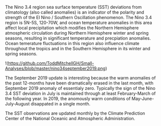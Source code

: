 
The Nino 3.4 region sea
surface temperature (SST) deviations from climatology (also called
anomalies) is an indicator of the polarity and strength of the El Nino
/ Southern Oscillation phenomenon.  The Nino 3.4 region is 5N-5S, 120-70W, and ocean
temperature anomalies in this area affect local precipitation which
modifies the Northern Hemisphere atmospheric circulation during
Northern Hemisphere winter and spring seasons, resulting in significant
temperature and precpiation anomalies.   Ocean temerature fluctuations
in this region also influence climate throughout the tropics and in the
Southern Hemisphere in its winter and spring seasons.

!(https://github.com/ToddMitchellGH/Small-Analyses/blob/master/nino34september2019.png)

The September 2019 update is interesting because the warm anomalies of
the past 12-months have been dramatically erased in the last month,
with September 2019 anomaly of essentialy zero.  Typically the sign of the Nino 3.4 SST deviation in July is maintained
through at least February-March of the following year.  In 2019, the
anomously warm conditions of May-June-July-August disappated in a
single month.

The SST observations are updated monthly by the Climate Prediction Center of the
National Oceanic and Atmospheric Administration.
